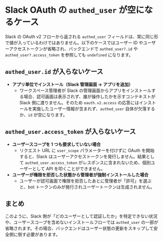 # Slack OAuth の `authed_user` が空になるケース

Slack の OAuth v2 フローから返される `authed_user` フィールドは、常に同じ形で値が入っているわけではありません。以下のケースではユーザー ID やユーザーアクセストークンが省略され、バックエンドで `authed_user?.id` や `authed_user?.access_token` を参照しても `undefined` になります。

## `authed_user.id` が入らないケース

- **アプリ単位でインストール（Slack 管理画面 → アプリを追加）**
  - ワークスペース管理者が Slack の管理画面からアプリをインストールする場合、認可画面は表示されず、誰が操作したかを示すコンテキストが Slack 側に渡りません。そのため `oauth.v2.access` の応答にはインストールを実施したユーザー情報が含まれず、`authed_user` 自体が欠落するか、`id` が空になります。

## `authed_user.access_token` が入らないケース

- **ユーザースコープを 1 つも要求していない場合**
  - リクエスト URL に `user_scope` パラメーターを付けずに OAuth を開始すると、Slack はユーザーアクセストークンを発行しません。結果として `authed_user.access_token` がレスポンスに含まれないため、個別ユーザーとして API を叩くことができません。
- **ユーザーが権限を拒否した状態から管理者が強制インストールした場合**
  - ユーザーが認可画面で権限を拒否したあとに管理者が「許可」を選ぶと、bot トークンのみが発行されユーザートークンは生成されません。

## まとめ

このように、Slack 側が「どのユーザーとして認証したか」を特定できない状況や、ユーザースコープを含めないインストールフローでは `authed_user` の一部が省略されます。その場合、バックエンドはユーザー状態の更新をスキップして安全側に倒す必要があります。
